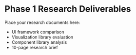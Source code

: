 # Phase 1 Research Deliverables

Place your research documents here:

- UI framework comparison
- Visualization library evaluation
- Component library analysis
- 10-page research brief

